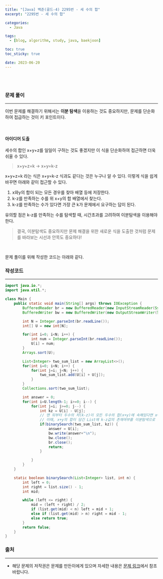 ```yaml
---
title: "[Java] 백준(골드-4) 2295번 - 세 수의 합"
excerpt: "2295번 - 세 수의 합"

categories:
  - Java

tags:
  - [blog, algorithm, study, java, baekjoon]

toc: true
toc_sticky: true

date: 2023-06-20
---
```


<br><br>

### 문제 풀이

---

이번 문제를 해결하기 위해서는 **이분 탐색**을 이용하는 것도 중요하지만, 문제를 단순화하여 접급하는 것이 키 포인트이다.

<br>

#### 아이디어 도출

세수의 합인 x+y+z를 일일이 구하는 것도 좋겠지만 이 식을 단순화하여 접근하면 더욱 쉬울 수 있다.

> x+y+z=k -> x+y=k-z 

x+y+z=k 라는 식은 x+y=k-z 식과도 같다는 것은 누구나 알 수 있다. 이렇게 식을 쉽게 바꾸면 아래와 같이 접근할 수 있다.

1. x와y의 합이 되는 모든 경우를 찾아 배열 등에 저장한다.
2. k-z를 만족하는 수를 위 x+y의 합 배열에서 찾는다.
3. k-z를 만족하는 수가 있다면 가장 큰 k가 문제에서 요구하는 답이 된다.

유의할 점은 k-z를 만족하는 수를 탐색할 때, 시간초과를 고려하여 이분탐색을 이용해야 한다. 

> 결국, 이분탐색도 중요하지만 문제 해결을 위한 새로운 식을 도출한 것처럼 문제를 바라보는 시선과 안목도 중요하다!

<br>

문제 풀이를 위해 작성한 코드는 아래와 같다.

### 작성코드

---

```java
import java.io.*;
import java.util.*;

class Main {    
    public static void main(String[] args) throws IOException {
        BufferedReader br = new BufferedReader(new InputStreamReader(System.in));
        BufferedWriter bw = new BufferedWriter(new OutputStreamWriter(System.out));

        int N = Integer.parseInt(br.readLine());
        int[] U = new int[N];

        for(int i=0; i<N; i++) {
            int num = Integer.parseInt(br.readLine());
            U[i] = num;
        }
        Arrays.sort(U);

        List<Integer> two_sum_list = new ArrayList<>();
        for(int i=0; i<N; i++) {
            for(int j=i; j<N; j++) {
                two_sum_list.add(U[i] + U[j]);
            }
        }
        Collections.sort(two_sum_list);

        int answer = 0;
        for(int i=U.length-1; i>=0; i--) {
            for(int j=i; j>=0; j--) {
                int kz = U[i] - U[j];
                // 맨 뒤부터 두수의 차(k-z)이 모든 두수의 합(x+y)에 속해있다면 x+y+z=k를 달성하는 것과 동일함.
                // 이때, x+y의 합이 담긴 List에 k-z값의 존재여부를 이분탐색으로 탐색한다.
                if(binarySearch(two_sum_list, kz)) {
                    answer = U[i];
                    bw.write(answer+"\n");
                    bw.close();
                    br.close();
                    return;
                } 

            }
        }   
    }

    static boolean binarySearch(List<Integer> list, int n) {
        int left = 0;
        int right = list.size() - 1;
        int mid;

        while (left <= right) {
            mid = (left + right) / 2;
            if (list.get(mid) < n) left = mid + 1;
            else if (list.get(mid) > n) right = mid - 1;
            else return true;
        }
        return false;
    }
}
```

### 출처

---

- 해당 문제의 저작권은 문제를 만든이에게 있으며 자세한 내용은 [문제 링크](https://www.acmicpc.net/problem/2295)에서 참조바랍니다.